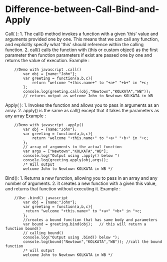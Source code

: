 # Difference-between-Call-Bind-and-Apply
Call( ): 
	1. The call() method invokes a function with a given 'this' value and arguments provided one by one. This means that we can call any function, and explicitly specify what 'this' should reference within the calling function.
	2. call() calls the function with (this or custom object) as the first parameter then function parameters if exist are passed one by one and returns the value of execution.
	Example : 
		
		//Demo with javascript .call()
			var obj = {name:"John"};
			var greeting = function(a,b,c){
    			return "welcome "+this.name+" to "+a+" "+b+" in "+c;
			};
			console.log(greeting.call(obj,"Newtown","KOLKATA","WB"));
			// returns output as welcome John to Newtown KOLKATA in WB

Apply( ): 
	1. Invokes the function and allows you to pass in arguments as an array.
	2. apply() is the same as call() except that it takes the parameters as any array
	Example : 
		
		//Demo with javascript .apply()
			var obj = {name:"John"};
			var greeting = function(a,b,c){
    			return "welcome "+this.name+" to "+a+" "+b+" in "+c;
			};
			// array of arguments to the actual function
			var args = ["Newtown","KOLKATA","WB"];  
			console.log("Output using .apply() below ")
			console.log(greeting.apply(obj,args));
			/* Will output 
 			welcome John to Newtown KOLKATA in WB */

Bind(): 
	1. Returns a new function, allowing you to pass in an array and any number of arguments.
	2.  it creates a new function with a given this value, and returns that function without executing it.
	Example :
		
		//Use .bind() javascript
			var obj = {name:"John"};
			var greeting = function(a,b,c){
   			 return "welcome "+this.name+" to "+a+" "+b+" in "+c;
			};
			//creates a bound function that has same body and parameters 
			var bound = greeting.bind(obj);   // this will return a function bound()
			// calling bound()
			console.log("Output using .bind() below ");
			console.log(bound("Newtown","KOLKATA","WB")); //call the bound function
			/* will output
			welcome John to Newtown KOLKATA in WB */
